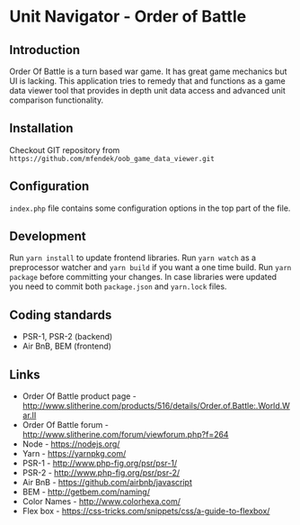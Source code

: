 # Unit Navigator - Order of Battle

## Introduction

Order Of Battle is a turn based war game. It has great game mechanics but UI is lacking. This application tries to remedy that and  functions as
 a game data viewer tool that provides in depth unit data access and advanced unit comparison functionality.

## Installation

Checkout GIT repository from `https://github.com/mfendek/oob_game_data_viewer.git`

## Configuration

`index.php` file contains some configuration options in the top part of the file.
 
 ## Development
 
 Run `yarn install` to update frontend libraries. Run `yarn watch` as a preprocessor watcher and `yarn build` if you want a one time build.
 Run `yarn package` before committing your changes. In case libraries were updated you need to commit both `package.json` and `yarn.lock` files.
 
 ## Coding standards
 
 * PSR-1, PSR-2 (backend)
 * Air BnB, BEM (frontend)
 
 ## Links
 
 * Order Of Battle product page - http://www.slitherine.com/products/516/details/Order.of.Battle:.World.War.II
 * Order Of Battle forum - http://www.slitherine.com/forum/viewforum.php?f=264
 * Node - https://nodejs.org/
 * Yarn - https://yarnpkg.com/
 * PSR-1 - http://www.php-fig.org/psr/psr-1/
 * PSR-2 - http://www.php-fig.org/psr/psr-2/
 * Air BnB - https://github.com/airbnb/javascript
 * BEM - http://getbem.com/naming/
 * Color Names - http://www.colorhexa.com/
 * Flex box - https://css-tricks.com/snippets/css/a-guide-to-flexbox/

